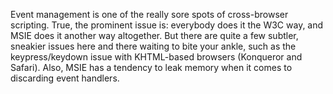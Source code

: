 Event management is one of the really sore spots of cross-browser scripting.
True, the prominent issue is: everybody does it the W3C way, and MSIE does it another way altogether. But there are quite a few subtler, sneakier issues here and there waiting to bite your ankle, such as the keypress/keydown issue with KHTML-based browsers (Konqueror and Safari). Also, MSIE has a tendency to leak memory when it comes to discarding event handlers.